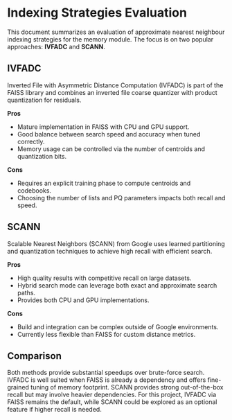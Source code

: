 # Indexing Strategies Evaluation

This document summarizes an evaluation of approximate nearest neighbour indexing strategies for the memory module. The focus is on two popular approaches: **IVFADC** and **SCANN**.

## IVFADC

Inverted File with Asymmetric Distance Computation (IVFADC) is part of the FAISS library and combines an inverted file coarse quantizer with product quantization for residuals.

**Pros**
- Mature implementation in FAISS with CPU and GPU support.
- Good balance between search speed and accuracy when tuned correctly.
- Memory usage can be controlled via the number of centroids and quantization bits.

**Cons**
- Requires an explicit training phase to compute centroids and codebooks.
- Choosing the number of lists and PQ parameters impacts both recall and speed.

## SCANN

Scalable Nearest Neighbors (SCANN) from Google uses learned partitioning and quantization techniques to achieve high recall with efficient search.

**Pros**
- High quality results with competitive recall on large datasets.
- Hybrid search mode can leverage both exact and approximate search paths.
- Provides both CPU and GPU implementations.

**Cons**
- Build and integration can be complex outside of Google environments.
- Currently less flexible than FAISS for custom distance metrics.

## Comparison

Both methods provide substantial speedups over brute-force search. IVFADC is well suited when FAISS is already a dependency and offers fine-grained tuning of memory footprint. SCANN provides strong out-of-the-box recall but may involve heavier dependencies. For this project, IVFADC via FAISS remains the default, while SCANN could be explored as an optional feature if higher recall is needed.
